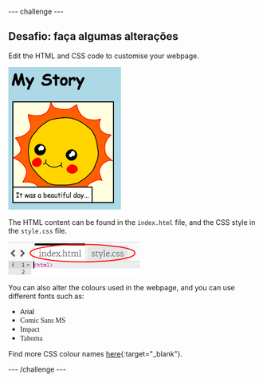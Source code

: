 \--- challenge \---

## Desafio: faça algumas alterações

Edit the HTML and CSS code to customise your webpage.

![screenshot](images/story-changes.png)

The HTML content can be found in the `index.html` file, and the CSS style in the `style.css` file.

![screenshot](images/story-files.png)

You can also alter the colours used in the webpage, and you can use different fonts such as:

+ <span style="font-family: Arial;">Arial</span>
+ <span style="font-family: Comic Sans MS;">Comic Sans MS</span>
+ <span style="font-family: Impact;">Impact</span>
+ <span style="font-family: Tahoma;">Tahoma</span>

Find more CSS colour names [here](http://jumpto.cc/colours){:target="_blank"}.

\--- /challenge \---